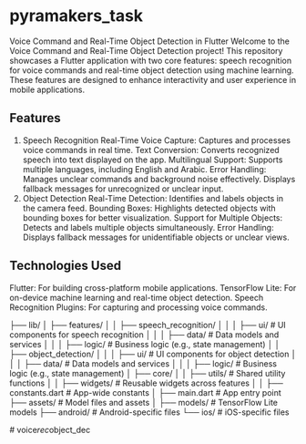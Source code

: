 # pyramakers_task

Voice Command and Real-Time Object Detection in Flutter
Welcome to the Voice Command and Real-Time Object Detection project! This repository showcases a Flutter application with two core features: speech recognition for voice commands and real-time object detection using machine learning. These features are designed to enhance interactivity and user experience in mobile applications.


## Features
1. Speech Recognition
Real-Time Voice Capture: Captures and processes voice commands in real time.
Text Conversion: Converts recognized speech into text displayed on the app.
Multilingual Support: Supports multiple languages, including English and Arabic.
Error Handling:
Manages unclear commands and background noise effectively.
Displays fallback messages for unrecognized or unclear input.
2. Object Detection
Real-Time Detection: Identifies and labels objects in the camera feed.
Bounding Boxes: Highlights detected objects with bounding boxes for better visualization.
Support for Multiple Objects: Detects and labels multiple objects simultaneously.
Error Handling:
Displays fallback messages for unidentifiable objects or unclear views.

## Technologies Used
Flutter: For building cross-platform mobile applications.
TensorFlow Lite: For on-device machine learning and real-time object detection.
Speech Recognition Plugins: For capturing and processing voice commands.

├── lib/
│   ├── features/
│   │   ├── speech_recognition/
│   │   │   ├── ui/           # UI components for speech recognition
│   │   │   ├── data/         # Data models and services
│   │   │   ├── logic/        # Business logic (e.g., state management)
│   │   ├── object_detection/
│   │   │   ├── ui/           # UI components for object detection
│   │   │   ├── data/         # Data models and services
│   │   │   ├── logic/        # Business logic (e.g., state management)
│   ├── core/
│   │   ├── utils/            # Shared utility functions
│   │   ├── widgets/          # Reusable widgets across features
│   │   ├── constants.dart    # App-wide constants
│   ├── main.dart             # App entry point
├── assets/                   # Model files and assets
│   ├── models/               # TensorFlow Lite models
├── android/                  # Android-specific files
└── ios/                      # iOS-specific files



#   v o i c e _ r e c _ o b j e c t _ d e c 
 
 
